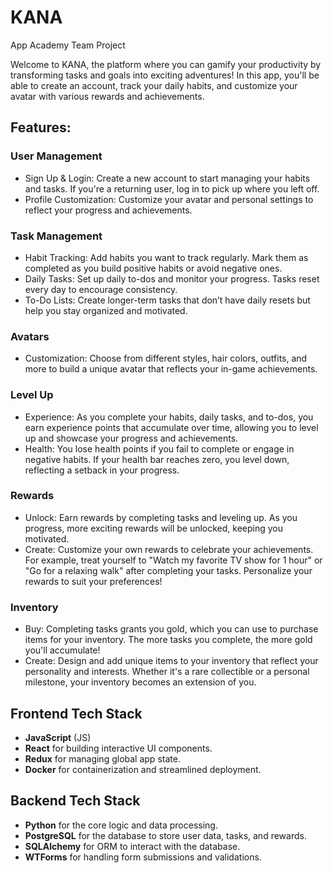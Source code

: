 # KANA
App Academy Team Project

Welcome to KANA, the platform where you can gamify your productivity by transforming tasks and goals into exciting adventures! In this app, you'll be able to create an account, track your daily habits, and customize your avatar with various rewards and achievements.

## Features:
### User Management
* Sign Up & Login: Create a new account to start managing your habits and tasks. If you're a returning user, log in to pick up where you left off.
* Profile Customization: Customize your avatar and personal settings to reflect your progress and achievements.
### Task Management
* Habit Tracking: Add habits you want to track regularly. Mark them as completed as you build positive habits or avoid negative ones.
* Daily Tasks: Set up daily to-dos and monitor your progress. Tasks reset every day to encourage consistency.
* To-Do Lists: Create longer-term tasks that don’t have daily resets but help you stay organized and motivated.
### Avatars
* Customization: Choose from different styles, hair colors, outfits, and more to build a unique avatar that reflects your in-game achievements.
### Level Up
* Experience: As you complete your habits, daily tasks, and to-dos, you earn experience points that accumulate over time, allowing you to level up and showcase your progress and achievements.
* Health: You lose health points if you fail to complete or engage in negative habits. If your health bar reaches zero, you level down, reflecting a setback in your progress.
### Rewards
* Unlock: Earn rewards by completing tasks and leveling up. As you progress, more exciting rewards will be unlocked, keeping you motivated.
* Create: Customize your own rewards to celebrate your achievements. For example, treat yourself to "Watch my favorite TV show for 1 hour" or "Go for a relaxing walk" after completing your tasks. Personalize your rewards to suit your preferences!
### Inventory
* Buy: Completing tasks grants you gold, which you can use to purchase items for your inventory. The more tasks you complete, the more gold you'll accumulate!
* Create: Design and add unique items to your inventory that reflect your personality and interests. Whether it's a rare collectible or a personal milestone, your inventory becomes an extension of you.

## Frontend Tech Stack
* **JavaScript** (JS)
* **React** for building interactive UI components.
* **Redux** for managing global app state.
* **Docker** for containerization and streamlined deployment.
## Backend Tech Stack
* **Python** for the core logic and data processing.
* **PostgreSQL** for the database to store user data, tasks, and rewards.
* **SQLAlchemy** for ORM to interact with the database.
* **WTForms** for handling form submissions and validations.

